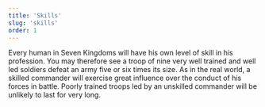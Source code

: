 ```yaml
---
title: 'Skills'
slug: 'skills'
order: 1
---
```

Every human in Seven Kingdoms will have his own level of skill in his profession. You may therefore see a troop of nine very well trained and well led soldiers defeat an army five or six times its size. As in the real world, a skilled commander will exercise great influence over the conduct of his forces in battle. Poorly trained troops led by an unskilled commander will be unlikely to last for very long.
		